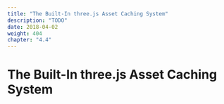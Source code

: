 ```yaml
---
title: "The Built-In three.js Asset Caching System"
description: "TODO"
date: 2018-04-02
weight: 404
chapter: "4.4"
---
```


# The Built-In three.js Asset Caching System


